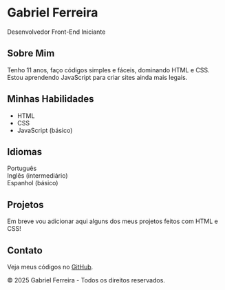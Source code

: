 <!DOCTYPE html>
<html lang="pt-br">
<head>
  <meta charset="UTF-8" />
  <meta name="viewport" content="width=device-width, initial-scale=1.0" />
</head>
<body>
  <h1>Gabriel Ferreira</h1>
  <p>Desenvolvedor Front-End Iniciante</p>

  <h2>Sobre Mim</h2>
  <p>Tenho 11 anos, faço códigos simples e fáceis, dominando HTML e CSS. Estou aprendendo JavaScript para criar sites ainda mais legais.</p>

  <h2>Minhas Habilidades</h2>
  <ul>
    <li>HTML</li>
    <li>CSS</li>
    <li>JavaScript (básico)</li>
  </ul>

  <h2>Idiomas</h2>
  <div class="idiomas">
    <div class="idioma">Português</div>
    <div class="idioma">Inglês (intermediário)</div>
    <div class="idioma">Espanhol (básico)</div>
  </div>

  <h2>Projetos</h2>
  <p>Em breve vou adicionar aqui alguns dos meus projetos feitos com HTML e CSS!</p>

  <h2>Contato</h2>
  <p>Veja meus códigos no <a href="https://github.com/seu-usuario" target="_blank">GitHub</a>.</p>

  <footer>
    <p>&copy; 2025 Gabriel Ferreira - Todos os direitos reservados.</p>
  </footer>
</body>
</html>
